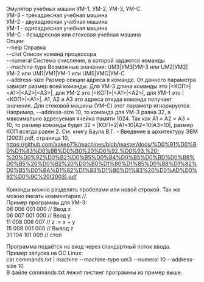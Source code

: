 Эмулятор учебных машин УМ-1, УМ-2, УМ-3, УМ-С.<br/>
УМ-3 - трёхадресная учебная машина<br/>
УМ-2 - двухадресная учебная машина<br/>
УМ-1 - одноадресная учебная машина<br/>
УМ-С - безадресная или стековая учебная машина<br/>
Опции:<br/>
	--help	Справка<br/>
	--clist	Список команд процессора<br/>
	--numeral Система счисления, в которой задаются команды<br/>
	--machine-type	Возможные значения: UM3|УМ3|УМ-3 или UM2|УМ2|УМ-2 или UM1|УМ1|УМ-1 или UMS|УМС|УМ-С<br/>
	--address-size	Размер секции адреса в команде. От данного параметра зависит размер всей команды. Для УМ-3 длина команды это |<КОП>|\<A1\>|\<A2\>|\<A3\>|, для УМ-2 это |<КОП>|\<A1\>|\<A2\>|, для УМ-1 это |<КОП>|\<A1\>|. А1, А2 и А3 это адреса откуда команда получает значения. Для стековой машины (УМ-С) этот параметр игнорируется. Например, --address-size 10, то команда для УМ-3 равна 32, а максимально адресуемая ячейка памяти 1024. Так как  A1 = A2 = A3 = 10, то размер команды будет 32 = |КОП=2|А1=10|А2=10|А3=10|, размер КОП всегда равен 2. См. книгу Баула В.Г. - Введение в архитектуру ЭВМ (2003).pdf, страница 10, https://github.com/xakep71k/machines/blob/master/docs/%D0%91%D0%B0%D1%83%D0%BB%D0%B0%20%D0%92.%D0%93.%20-%20%D0%92%D0%B2%D0%B5%D0%B4%D0%B5%D0%BD%D0%B8%D0%B5%20%D0%B2%20%D0%B0%D1%80%D1%85%D0%B8%D1%82%D0%B5%D0%BA%D1%82%D1%83%D1%80%D1%83%20%D0%AD%D0%92%D0%9C%20(2003).pdf
<br/><br/>
Команды можно разделять пробелами или новой строкой. Так же можно писать комментарии //.<br/>
Пример программы для УМ-3:<br/>
06 006 001 000 // Ввод x<br/>
06 007 001 000 // Ввод y<br/>
11 008 006 007 // z := x + y<br/>
15 008 001 000 // Вывод z<br/>
31 104 101 009 // стоп<br/>

Программа подаётся на вход через стандартный поток ввода.<br/>
Пример запуска на ОС Linux:<br/>
cat commands.txt | machine --machine-type um3 --numeral 10 --address-size 10<br/>
В файле commands.txt лежит листинг программы из пример выше.
